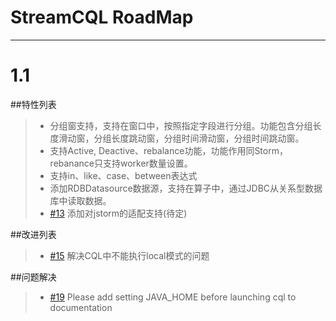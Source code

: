 # StreamCQL RoadMap

------

# 1.1
##特性列表
> * 分组窗支持，支持在窗口中，按照指定字段进行分组。功能包含分组长度滑动窗，分组长度跳动窗，分组时间滑动窗，分组时间跳动窗。
> * 支持Active, Deactive、rebalance功能，功能作用同Storm，rebanance只支持worker数量设置。
> * 支持in、like、case、between表达式
> * 添加RDBDatasource数据源，支持在算子中，通过JDBC从关系型数据库中读取数据。
> * [#13][1] 添加对jstorm的适配支持(待定)

##改进列表
> * [#15][2] 解决CQL中不能执行local模式的问题

##问题解决
> * [#19][3] Please add setting JAVA_HOME before launching cql to documentation


[1]: https://github.com/HuaweiBigData/StreamCQL/issues/13
[2]: https://github.com/HuaweiBigData/StreamCQL/issues/15
[3]: https://github.com/HuaweiBigData/StreamCQL/issues/19
